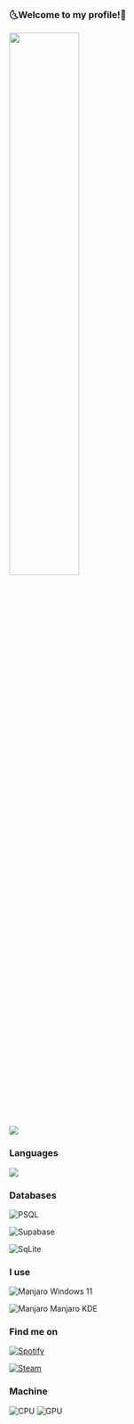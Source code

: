 ### 🌜Welcome to my profile!🌛
<img src="https://gifdb.com/images/high/initial-d-takumi-fujiwara-sipping-juice-j4housg25grvvp05.webp" width=50% height=50%>

 ![](https://komarev.com/ghpvc/?username=KXRXH&style=for-the-badge&color=grey)


### Languages
<img src="https://github-readme-stats.vercel.app/api/top-langs/?username=KXRXH&layout=compact&theme=midnight-purple&show_icons=true&langs_count=10" />

### Databases
![PSQL](https://img.shields.io/badge/PostgreSQL-316192?style=for-the-badge&logo=postgresql&logoColor=white)

![Supabase](https://img.shields.io/badge/Supabase-181818?style=for-the-badge&logo=supabase&logoColor=white)

![SqLite](https://img.shields.io/badge/SQLite-07405E?style=for-the-badge&logo=sqlite&logoColor=white)

### I use
![Manjaro](https://img.shields.io/badge/--000?&logo=windows) Windows 11

![Manjaro](https://img.shields.io/badge/--000?&logo=manjaro) Manjaro KDE

### Find me on
[![Spotify](https://img.shields.io/badge/Spotify-1ED760?&style=for-the-badge&logo=spotify&logoColor=white)](https://open.spotify.com/user/wcg8zdnlk0f3sjo435oz8ufgu)

[![Steam](https://img.shields.io/badge/Steam-000000?style=for-the-badge&logo=steam&logoColor=white)](https://steamcommunity.com/id/KXRXH)


### Machine
![CPU](https://img.shields.io/badge/Intel-Core_i7_10700K-0071C5?style=for-the-badge&logo=intel&logoColor=white)
![GPU](https://img.shields.io/badge/NVIDIA-RTX3080-76B900?style=for-the-badge&logo=nvidia&logoColor=white)
<!--
**KXRXH/KXRXH** is a ✨ _special_ ✨ repository because its `README.md` (this file) appears on your GitHub profile.

Here are some ideas to get you started:

- 🔭 I’m currently working on ...
- 🌱 I’m currently learning ...
- 👯 I’m looking to collaborate on ...
- 🤔 I’m looking for help with ...
- 💬 Ask me about ...
- 📫 How to reach me: ...
- 😄 Pronouns: ...
- ⚡ Fun fact: ...
-->
